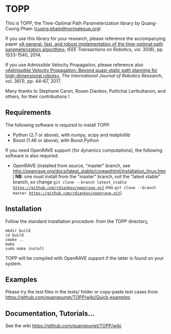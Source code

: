 TOPP
====

This is TOPP, the Time-Optimal Path Parameterization library by Quang-Cuong Pham (cuong.pham@normalesup.org)

If you use this library for your research, please reference the accompanying paper [«A general, fast, and robust implementation of the time-optimal path parameterization algorithm»](http://ieeexplore.ieee.org/document/6895310/), *IEEE Transactions on Robotics*, vol. 30(6), pp. 1533-1540, 2014.

If you use Admissible Velocity Propagation, please reference also [«Admissible Velocity Propagation: Beyond quasi-static path planning for high-dimensional robots»](http://journals.sagepub.com/doi/full/10.1177/0278364916675419), *The International Journal of Robotics Research*, vol. 36(1), pp. 44–67, 2017.

Many thanks to Stephane Caron, Rosen Diankov, Puttichai Lertkultanon, and others, for their contributions !

Requirements 
------------

The following software is required to install TOPP:

- Python (2.7 or above), with numpy, scipy and matplotlib
- Boost (1.46 or above), with Boost.Python

If you need OpenRAVE support (for dynamics computations), the following software is also required:

- OpenRAVE (installed from source, "master" branch, see http://openrave.org/docs/latest_stable/coreapihtml/installation_linux.html **NB**: one must install from the "master" branch, not the "latest stable" branch, so change <code>git clone --branch latest_stable https://github.com/rdiankov/openrave.git</code> into <code>git clone --branch master https://github.com/rdiankov/openrave.git</code>)

Installation
------------

Follow the standard installation procedure: from the TOPP directory,
  
    mkdir build
    cd build
    cmake ..
    make
    sudo make install

TOPP will be compiled with OpenRAVE support if the latter is found on your system.

Examples
--------

Please try the test files in the tests/ folder or copy-paste test cases from https://github.com/quangounet/TOPP/wiki/Quick-examples

Documentation, Tutorials...
---------------------------

See the wiki https://github.com/quangounet/TOPP/wiki
